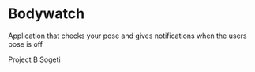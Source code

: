 # Bodywatch
Application that checks your pose and gives notifications when the users pose is off

Project B Sogeti
